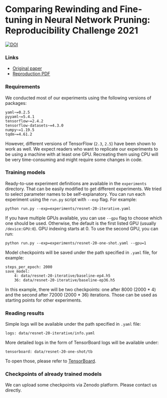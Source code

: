 
# Comparing Rewinding and Fine-tuning in Neural Network Pruning: Reproducibility Challenge 2021
[![DOI](https://zenodo.org/badge/387544125.svg)](https://zenodo.org/badge/latestdoi/387544125)

### Links
* [Original paper](https://arxiv.org/abs/2003.02389)
* [Reproduction PDF](ANON_REPORT.pdf)

### Requirements

We conducted most of our experiments using the following versions of packages:

```
yaml~=0.2.5
pyyaml~=5.4.1
tensorflow~=2.4.2
tensorflow-datasets~=4.3.0
numpy~=1.19.5
tqdm~=4.61.2
```

However, different versions of TensorFlow (`2.3`, `2.5`) have been shown to work as well.
We expect readers who want to replicate our experiments to be using a machine with at least one GPU.
Recreating them using CPU will be very time-consuming and might require some changes in code.

### Training models

Ready-to-use experiment definitions are available in the `experiments` directory.
That can be easily modified to get different experiments.
We tried to select parameter names to be self-explanatory.
You can run each experiment using the `run.py` script with `--exp` flag.
For example:

```
python run.py --exp=experiments/resnet-20-iterative.yaml
```

If you have multiple GPUs available, you can use `--gpu` flag to choose which one should be used.
Otherwise, the default is the first listed GPU (usually `/device:GPU:0`).
GPU indexing starts at 0.
To use the second GPU, you can run:

```
python run.py --exp=experiments/resnet-20-one-shot.yaml --gpu=1
```

Model checkpoints will be saved under the path specified in `.yaml` file, for example:

```
steps_per_epoch: 2000
save_model:
    4: data/resnet-20-iterative/baseline-ep4.h5
    36: data/resnet-20-iterative/baseline-ep36.h5
```

In this example, there will be two checkpoints: one after 8000 (2000 * 4) and the second after 72000 (2000 * 36) iterations.
Those can be used as starting points for other experiments.

### Reading results

Simple logs will be available under the path specified in `.yaml` file:
```
logs: data/resnet-20-iterative/info.yaml
```

More detailed logs in the form of TensorBoard logs will be available under:
```
tensorboard: data/resnet-20-one-shot/tb
```

To open those, please refer to [TensorBoard](https://www.tensorflow.org/tensorboard).


### Checkpoints of already trained models

We can upload some checkpoints via Zenodo platform.
Please contact us directly.
